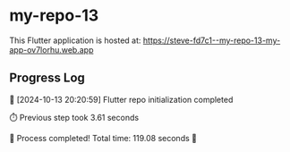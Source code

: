 # my-repo-13

This Flutter application is hosted at: https://steve-fd7c1--my-repo-13-my-app-ov7lorhu.web.app

## Progress Log
🚀 [2024-10-13 20:20:59] Flutter repo initialization completed

⏱️ Previous step took 3.61 seconds


🎉 Process completed! Total time: 119.08 seconds 🎉
